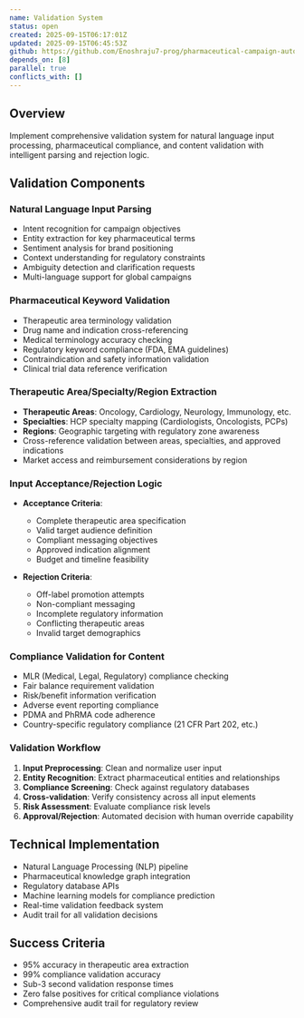 ```yaml
---
name: Validation System
status: open
created: 2025-09-15T06:17:01Z
updated: 2025-09-15T06:45:53Z
github: https://github.com/Enoshraju7-prog/pharmaceutical-campaign-automation/issues/7
depends_on: [8]
parallel: true
conflicts_with: []
---
```



## Overview
Implement comprehensive validation system for natural language input processing, pharmaceutical compliance, and content validation with intelligent parsing and rejection logic.

## Validation Components

### Natural Language Input Parsing
- Intent recognition for campaign objectives
- Entity extraction for key pharmaceutical terms
- Sentiment analysis for brand positioning
- Context understanding for regulatory constraints
- Ambiguity detection and clarification requests
- Multi-language support for global campaigns

### Pharmaceutical Keyword Validation
- Therapeutic area terminology validation
- Drug name and indication cross-referencing
- Medical terminology accuracy checking
- Regulatory keyword compliance (FDA, EMA guidelines)
- Contraindication and safety information validation
- Clinical trial data reference verification

### Therapeutic Area/Specialty/Region Extraction
- **Therapeutic Areas**: Oncology, Cardiology, Neurology, Immunology, etc.
- **Specialties**: HCP specialty mapping (Cardiologists, Oncologists, PCPs)
- **Regions**: Geographic targeting with regulatory zone awareness
- Cross-reference validation between areas, specialties, and approved indications
- Market access and reimbursement considerations by region

### Input Acceptance/Rejection Logic
- **Acceptance Criteria**:
  - Complete therapeutic area specification
  - Valid target audience definition
  - Compliant messaging objectives
  - Approved indication alignment
  - Budget and timeline feasibility

- **Rejection Criteria**:
  - Off-label promotion attempts
  - Non-compliant messaging
  - Incomplete regulatory information
  - Conflicting therapeutic areas
  - Invalid target demographics

### Compliance Validation for Content
- MLR (Medical, Legal, Regulatory) compliance checking
- Fair balance requirement validation
- Risk/benefit information verification
- Adverse event reporting compliance
- PDMA and PhRMA code adherence
- Country-specific regulatory compliance (21 CFR Part 202, etc.)

### Validation Workflow
1. **Input Preprocessing**: Clean and normalize user input
2. **Entity Recognition**: Extract pharmaceutical entities and relationships
3. **Compliance Screening**: Check against regulatory databases
4. **Cross-validation**: Verify consistency across all input elements
5. **Risk Assessment**: Evaluate compliance risk levels
6. **Approval/Rejection**: Automated decision with human override capability

## Technical Implementation
- Natural Language Processing (NLP) pipeline
- Pharmaceutical knowledge graph integration
- Regulatory database APIs
- Machine learning models for compliance prediction
- Real-time validation feedback system
- Audit trail for all validation decisions

## Success Criteria
- 95% accuracy in therapeutic area extraction
- 99% compliance validation accuracy
- Sub-3 second validation response times
- Zero false positives for critical compliance violations
- Comprehensive audit trail for regulatory review


